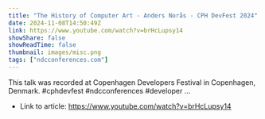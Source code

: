 ```yaml
---
title: "The History of Computer Art - Anders Norås - CPH DevFest 2024"
date: 2024-11-08T14:50:49Z
link: https://www.youtube.com/watch?v=brHcLupsy14
showShare: false
showReadTime: false
thumbnail: images/misc.png
tags: ["ndcconferences.com"]
---
```

This talk was recorded at Copenhagen Developers Festival in Copenhagen, Denmark. #cphdevfest #ndcconferences #developer ...

- Link to article: https://www.youtube.com/watch?v=brHcLupsy14